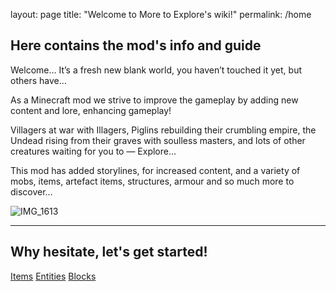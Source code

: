 layout: page
title: "Welcome to More to Explore's wiki!"
permalink: /home
## Here contains the mod's info and guide
Welcome… It’s a fresh new blank world, you haven’t touched it yet, but others have…

As a Minecraft mod we strive to improve the gameplay by adding new content and lore, enhancing gameplay!

Villagers at war with Illagers, Piglins rebuilding their crumbling empire, the Undead rising from their graves with soulless masters, and lots of other creatures waiting for you to — Explore…

This mod has added storylines, for increased content, and a variety of mobs, items, artefact items, structures, armour and so much more to discover…

![IMG_1613](https://github.com/1D10T1C-STUD10S/more-to-explore/assets/112738649/2e74d018-f277-49f3-9518-d1f7f19bc4de)

---

## Why hesitate, let's get started!

[Items](https://www.1d10t1c-stud10s/more-to-explore/items)
[Entities](https://www.example.com) 
[Blocks](https://www.example.com)
